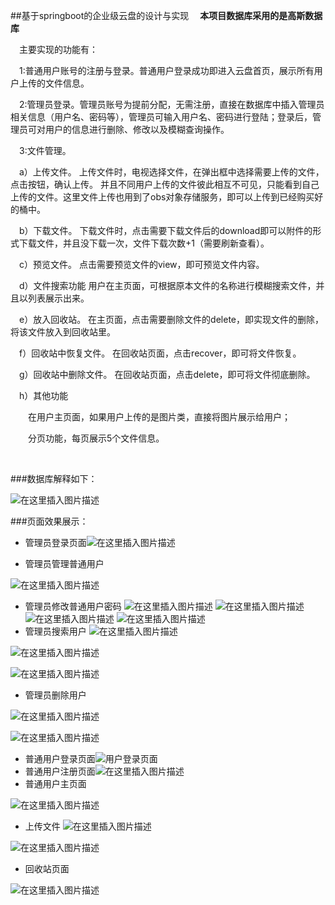##基于springboot的企业级云盘的设计与实现
&emsp;**本项目数据库采用的是高斯数据库**

&emsp;主要实现的功能有：

&emsp;1:普通用户账号的注册与登录。普通用户登录成功即进入云盘首页，展示所有用户上传的文件信息。

&emsp;2:管理员登录。管理员账号为提前分配，无需注册，直接在数据库中插入管理员相关信息（用户名、密码等），管理员可输入用户名、密码进行登陆；登录后，管理员可对用户的信息进行删除、修改以及模糊查询操作。

&emsp;3:文件管理。

&emsp;a）上传文件。
上传文件时，电视选择文件，在弹出框中选择需要上传的文件，点击按钮，确认上传。
并且不同用户上传的文件彼此相互不可见，只能看到自己上传的文件。这里文件上传也用到了obs对象存储服务，即可以上传到已经购买好的桶中。

&emsp;b）下载文件。
下载文件时，点击需要下载文件后的download即可以附件的形式下载文件，并且没下载一次，文件下载次数+1（需要刷新查看）。

&emsp;c）预览文件。
点击需要预览文件的view，即可预览文件内容。


&emsp;d）文件搜索功能
用户在主页面，可根据原本文件的名称进行模糊搜索文件，并且以列表展示出来。

&emsp;e）放入回收站。
在主页面，点击需要删除文件的delete，即实现文件的删除，将该文件放入到回收站里。

&emsp;f）回收站中恢复文件。
在回收站页面，点击recover，即可将文件恢复。

&emsp;g）回收站中删除文件。
在回收站页面，点击delete，即可将文件彻底删除。

&emsp;h）其他功能

&emsp;&emsp;在用户主页面，如果用户上传的是图片类，直接将图片展示给用户；

&emsp;&emsp;分页功能，每页展示5个文件信息。

<br>

###数据库解释如下：

![在这里插入图片描述](https://img-blog.csdnimg.cn/20200430001754241.png?x-oss-process=image/watermark,type_ZmFuZ3poZW5naGVpdGk,shadow_10,text_aHR0cHM6Ly9ibG9nLmNzZG4ubmV0L0xzeGxzeGxz,size_16,color_FFFFFF,t_70)

###页面效果展示：



 - 管理员登录页面![在这里插入图片描述](https://img-blog.csdnimg.cn/20200430002113308.jpeg?x-oss-process=image/watermark,type_ZmFuZ3poZW5naGVpdGk,shadow_10,text_aHR0cHM6Ly9ibG9nLmNzZG4ubmV0L0xzeGxzeGxz,size_16,color_FFFFFF,t_70)
 
 - 管理员管理普通用户

![在这里插入图片描述](https://img-blog.csdnimg.cn/20200430002536574.jpeg)

 - 管理员修改普通用户密码
![在这里插入图片描述](https://img-blog.csdnimg.cn/20200430002815862.jpeg)
![在这里插入图片描述](https://img-blog.csdnimg.cn/20200430002826596.jpeg)
![在这里插入图片描述](https://img-blog.csdnimg.cn/2020043000283671.jpeg)
![在这里插入图片描述](https://img-blog.csdnimg.cn/20200430002848716.jpeg)
 - 管理员搜索用户
![在这里插入图片描述](https://img-blog.csdnimg.cn/20200430002911647.jpeg)

![在这里插入图片描述](https://img-blog.csdnimg.cn/20200430002916837.jpeg)

 ![在这里插入图片描述](https://img-blog.csdnimg.cn/20200430002929386.jpeg)
 

 - 管理员删除用户

![在这里插入图片描述](https://img-blog.csdnimg.cn/20200430002955554.jpeg)

![在这里插入图片描述](https://img-blog.csdnimg.cn/20200430003000356.jpeg)
 - 普通用户登录页面![用户登录页面](https://img-blog.csdnimg.cn/20200430002234421.png?x-oss-process=image/watermark,type_ZmFuZ3poZW5naGVpdGk,shadow_10,text_aHR0cHM6Ly9ibG9nLmNzZG4ubmV0L0xzeGxzeGxz,size_16,color_FFFFFF,t_70#pic_center)
 - 普通用户注册页面![在这里插入图片描述](https://img-blog.csdnimg.cn/20200430003057292.jpeg)
 - 普通用户主页面

![在这里插入图片描述](https://img-blog.csdnimg.cn/20200430003346749.jpg?x-oss-process=image/watermark,type_ZmFuZ3poZW5naGVpdGk,shadow_10,text_aHR0cHM6Ly9ibG9nLmNzZG4ubmV0L0xzeGxzeGxz,size_16,color_FFFFFF,t_70)

 - 上传文件
![在这里插入图片描述](https://img-blog.csdnimg.cn/20200430003420668.png?x-oss-process=image/watermark,type_ZmFuZ3poZW5naGVpdGk,shadow_10,text_aHR0cHM6Ly9ibG9nLmNzZG4ubmV0L0xzeGxzeGxz,size_16,color_FFFFFF,t_70)

![在这里插入图片描述](https://img-blog.csdnimg.cn/2020043000353871.jpg?x-oss-process=image/watermark,type_ZmFuZ3poZW5naGVpdGk,shadow_10,text_aHR0cHM6Ly9ibG9nLmNzZG4ubmV0L0xzeGxzeGxz,size_16,color_FFFFFF,t_70)

 - 回收站页面

![在这里插入图片描述](https://img-blog.csdnimg.cn/20200430003903739.jpeg)
